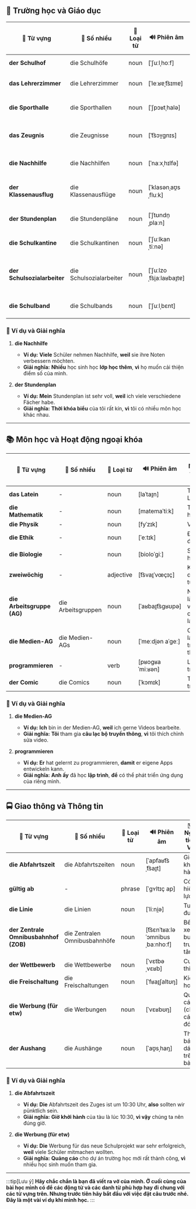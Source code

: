 ## **🏫 Trường học và Giáo dục**

|**📜 Từ vựng**|**📌 Số nhiều**|**📖 Loại từ**|**🔊 Phiên âm**|**🇻🇳 Nghĩa tiếng Việt**|
|---|---|---|---|---|
|**der Schulhof**|die Schulhöfe|noun|[ˈʃuːlˌhoːf]|Sân trường|
|**das Lehrerzimmer**|die Lehrerzimmer|noun|[ˈleːʁɐˌt͡sɪmɐ]|Phòng giáo viên|
|**die Sporthalle**|die Sporthallen|noun|[ˈʃpɔʁtˌhalə]|Nhà thể chất|
|**das Zeugnis**|die Zeugnisse|noun|[ˈt͡sɔʏ̯ɡnɪs]|Bảng điểm, chứng chỉ|
|**die Nachhilfe**|die Nachhilfen|noun|[ˈnaːxˌhɪlfə]|Lớp học thêm|
|**der Klassenausflug**|die Klassenausflüge|noun|[ˈklasənˌaʊ̯sˌfluːk]|Chuyến đi thực tế của lớp|
|**der Stundenplan**|die Stundenpläne|noun|[ˈʃtʊndn̩ˌplaːn]|Thời khóa biểu|
|**die Schulkantine**|die Schulkantinen|noun|[ˈʃuːlkanˌtiːnə]|Căng tin trường|
|**der Schulsozialarbeiter**|die Schulsozialarbeiter|noun|[ˈʃuːlzoˌt͡si̯aːlaʁbaɪ̯tɐ]|Nhân viên xã hội trong trường|
|**die Schulband**|die Schulbands|noun|[ˈʃuːlˌbɛnt]|Ban nhạc trường|

### **📌 Ví dụ và Giải nghĩa**

1. **die Nachhilfe**
    
    - **Ví dụ:** **Viele** Schüler nehmen Nachhilfe, **weil** sie ihre Noten verbessern möchten.
    - **Giải nghĩa:** **Nhiều** học sinh học **lớp học thêm**, **vì** họ muốn cải thiện điểm số của mình.
2. **der Stundenplan**
    
    - **Ví dụ:** **Mein** Stundenplan ist sehr voll, **weil** ich viele verschiedene Fächer habe.
    - **Giải nghĩa:** **Thời khóa biểu** của tôi rất kín, **vì** tôi có nhiều môn học khác nhau.

---

## **📚 Môn học và Hoạt động ngoại khóa**

|**📜 Từ vựng**|**📌 Số nhiều**|**📖 Loại từ**|**🔊 Phiên âm**|**🇻🇳 Nghĩa tiếng Việt**|
|---|---|---|---|---|
|**das Latein**|-|noun|[laˈtaɪ̯n]|Tiếng Latinh|
|**die Mathematik**|-|noun|[matemaˈtiːk]|Toán học|
|**die Physik**|-|noun|[fyˈzɪk]|Vật lý|
|**die Ethik**|-|noun|[ˈeːtɪk]|Đạo đức|
|**die Biologie**|-|noun|[bioloˈɡiː]|Sinh học|
|**zweiwöchig**|-|adjective|[t͡svaɪ̯ˈvœçɪç]|Kéo dài hai tuần|
|**die Arbeitsgruppe (AG)**|die Arbeitsgruppen|noun|[ˈaʁbaɪ̯t͡sɡʁʊpə]|Nhóm làm việc, câu lạc bộ|
|**die Medien-AG**|die Medien-AGs|noun|[ˈmeːdi̯ən aˈɡeː]|Câu lạc bộ truyền thông|
|**programmieren**|-|verb|[pʁoɡʁaˈmiːʁən]|Lập trình|
|**der Comic**|die Comics|noun|[ˈkɔmɪk]|Truyện tranh|

### **📌 Ví dụ và Giải nghĩa**

1. **die Medien-AG**
    
    - **Ví dụ:** **Ich** bin in der Medien-AG, **weil** ich gerne Videos bearbeite.
    - **Giải nghĩa:** **Tôi** tham gia **câu lạc bộ truyền thông**, **vì** tôi thích chỉnh sửa video.
2. **programmieren**
    
    - **Ví dụ:** **Er** hat gelernt zu programmieren, **damit** er eigene Apps entwickeln kann.
    - **Giải nghĩa:** **Anh ấy** đã học **lập trình**, **để** có thể phát triển ứng dụng của riêng mình.

---

## **🚍 Giao thông và Thông tin**

|**📜 Từ vựng**|**📌 Số nhiều**|**📖 Loại từ**|**🔊 Phiên âm**|**🇻🇳 Nghĩa tiếng Việt**|
|---|---|---|---|---|
|**die Abfahrtszeit**|die Abfahrtszeiten|noun|[ˈapfaʁt͡sˌt͡saɪ̯t]|Giờ khởi hành|
|**gültig ab**|-|phrase|[ˈɡʏltɪç ap]|Có hiệu lực từ|
|**die Linie**|die Linien|noun|[ˈliːni̯ə]|Tuyến đường|
|**der Zentrale Omnibusbahnhof (ZOB)**|die Zentralen Omnibusbahnhöfe|noun|[t͡sɛnˈtʁaːlə ˈɔmnibusˌbaːnhoːf]|Bến xe buýt trung tâm|
|**der Wettbewerb**|die Wettbewerbe|noun|[ˈvɛtbəˌvɛʁb]|Cuộc thi|
|**die Freischaltung**|die Freischaltungen|noun|[ˈfʁaɪ̯ʃaltʊŋ]|Kích hoạt|
|**die Werbung (für etw)**|die Werbungen|noun|[ˈvɛʁbʊŋ]|Quảng cáo (cho cái gì đó)|
|**der Aushang**|die Aushänge|noun|[ˈaʊ̯sˌhaŋ]|Thông báo dán trên bảng|

### **📌 Ví dụ và Giải nghĩa**

1. **die Abfahrtszeit**
    
    - **Ví dụ:** **Die** Abfahrtszeit des Zuges ist um 10:30 Uhr, **also** sollten wir pünktlich sein.
    - **Giải nghĩa:** **Giờ khởi hành** của tàu là lúc 10:30, **vì vậy** chúng ta nên đúng giờ.
2. **die Werbung (für etw)**
    
    - **Ví dụ:** **Die** Werbung für das neue Schulprojekt war sehr erfolgreich, **weil** viele Schüler mitmachen wollten.
    - **Giải nghĩa:** **Quảng cáo** cho dự án trường học mới rất thành công, **vì** nhiều học sinh muốn tham gia.



---
:::tip[Lưu ý]
**Hãy chắc chắn là bạn đã viết ra vở của mình. Ở cuối cùng của bài học mình có để các động từ và các danh từ phù hợp hay đi chung với các từ vựng trên. Nhưng trước tiên hãy bắt đầu với việc đặt câu trước nhé. Đây là một vài ví dụ khi mình học.**
:::